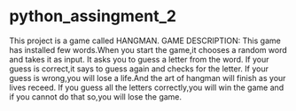 # python_assingment_2
This project is a game called HANGMAN.
GAME DESCRIPTION:
This game has installed few words.When you start the game,it chooses a random word and takes it as input.
It asks you to guess a letter from the word.
If your guess is correct,it says to guess again and checks for the letter.
If your guess is wrong,you will lose a life.And the art of hangman will finish as your lives receed.
If you guess all the letters correctly,you will win the game and if you cannot do that so,you will lose the game.

